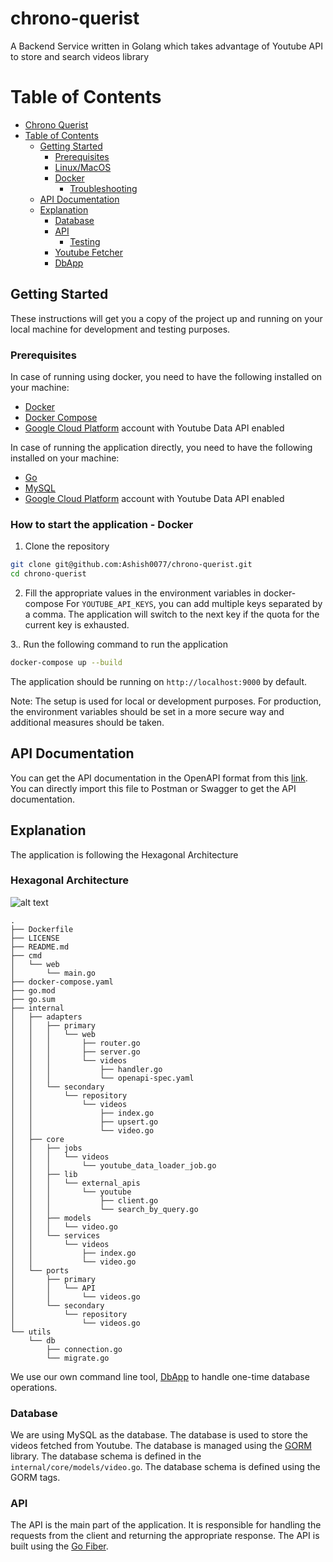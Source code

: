# chrono-querist
A Backend Service written in Golang which takes advantage of Youtube API to store and search videos library

# Table of Contents
- [Chrono Querist](#chrono-querist)
- [Table of Contents](#table-of-contents)
  - [Getting Started](#getting-started)
    - [Prerequisites](#prerequisites)
    - [Linux/MacOS](#linuxmacos)
    - [Docker](#docker)
      - [Troubleshooting](#troubleshooting)
  - [API Documentation](#api-documentation)
  - [Explanation](#explanation)
      - [Database](#database)
    - [API](#api)
      - [Testing](#testing)
    - [Youtube Fetcher](#youtube-fetcher)
    - [DbApp](#dbapp)

## Getting Started
These instructions will get you a copy of the project up and running on your local machine for development and testing purposes.
### Prerequisites
In case of running using docker, you need to have the following installed on your machine:
- [Docker](https://www.docker.com/)
- [Docker Compose](https://docs.docker.com/compose/)
- [Google Cloud Platform](https://cloud.google.com/) account with Youtube Data API enabled

In case of running the application directly, you need to have the following installed on your machine:
- [Go](https://golang.org/)
- [MySQL](https://www.mysql.com/)
- [Google Cloud Platform](https://cloud.google.com/) account with Youtube Data API enabled

### How to start the application - Docker
1. Clone the repository
```bash
git clone git@github.com:Ashish0077/chrono-querist.git 
cd chrono-querist
```
2. Fill the appropriate values in the environment variables in docker-compose
For `YOUTUBE_API_KEYS`, you can add multiple keys separated by a comma. The application will switch to the next key if the quota for the current key is exhausted.

3.. Run the following command to run the application
```bash
docker-compose up --build
```

The application should be running on `http://localhost:9000` by default.

Note: The setup is used for local or development purposes. For production, the environment variables should be set in a more secure way and additional measures should be taken.

## API Documentation
<!-- internal/adapters/primary/web/videos/openapi-spec.yaml -->
You can get the API documentation in the OpenAPI format from this [link](internal/adapters/primary/web/videos/openapi-spec.yaml).
You can directly import this file to Postman or Swagger to get the API documentation.

## Explanation
The application is following the Hexagonal Architecture

### Hexagonal Architecture
![alt text](https://miro.medium.com/v2/resize:fit:1170/1*aD3zDFzcF5Y2_27dvU213Q.png)

```
.
├── Dockerfile
├── LICENSE
├── README.md
├── cmd
│   └── web
│       └── main.go
├── docker-compose.yaml
├── go.mod
├── go.sum
├── internal
│   ├── adapters
│   │   ├── primary
│   │   │   └── web
│   │   │       ├── router.go
│   │   │       ├── server.go
│   │   │       └── videos
│   │   │           ├── handler.go
│   │   │           └── openapi-spec.yaml
│   │   └── secondary
│   │       └── repository
│   │           └── videos
│   │               ├── index.go
│   │               ├── upsert.go
│   │               └── video.go
│   ├── core
│   │   ├── jobs
│   │   │   └── videos
│   │   │       └── youtube_data_loader_job.go
│   │   ├── lib
│   │   │   └── external_apis
│   │   │       └── youtube
│   │   │           ├── client.go
│   │   │           └── search_by_query.go
│   │   ├── models
│   │   │   └── video.go
│   │   └── services
│   │       └── videos
│   │           ├── index.go
│   │           └── video.go
│   └── ports
│       ├── primary
│       │   └── API
│       │       └── videos.go
│       └── secondary
│           └── repository
│               └── videos.go
└── utils
    └── db
        ├── connection.go
        └── migrate.go
```

   
We use our own command line tool, [DbApp](#dbapp) to handle one-time database operations.

### Database
We are using MySQL as the database. The database is used to store the videos fetched from Youtube. The database is managed using the [GORM](https://gorm.io/) library. The database schema is defined in the `internal/core/models/video.go`. The database schema is defined using the GORM tags.

### API
The API is the main part of the application. It is responsible for handling the requests from the client and returning the appropriate response. The API is built using the [Go Fiber](https://docs.gofiber.io/api/fiber).